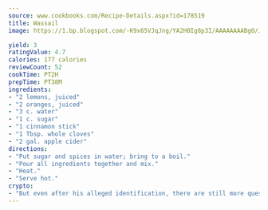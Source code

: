 ```yaml
---
source: www.cookbooks.com/Recipe-Details.aspx?id=178519
title: Wassail
image: https://1.bp.blogspot.com/-K9x65VJqJng/YA2H0Ig8p3I/AAAAAAAABg0/JRKr7ZzesxofwlGw6YudXad_aQn9BD52QCLcBGAsYHQ/s299/2.png

yield: 3
ratingValue: 4.7
calories: 177 calories
reviewCount: 52
cookTime: PT2H
prepTime: PT38M
ingredients:
- "2 lemons, juiced"
- "2 oranges, juiced"
- "3 c. water"
- "1 c. sugar"
- "1 cinnamon stick"
- "1 Tbsp. whole cloves"
- "2 gal. apple cider"
directions:
- "Put sugar and spices in water; bring to a boil."
- "Pour all ingredients together and mix."
- "Heat."
- "Serve hot."
crypto:
- "But even after his alleged identification, there are still more questions than answers about the enigmatic creator of Bitcoin."
---
```

